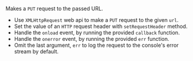 Makes a `PUT` request to the passed URL.

- Use `XMLHttpRequest` web api to make a `PUT` request to the given `url`.
- Set the value of an `HTTP` request header with `setRequestHeader` method.
- Handle the `onload` event, by running the provided `callback` function.
- Handle the `onerror` event, by running the provided `err` function.
- Omit the last argument, `err` to log the request to the console's error stream by default.